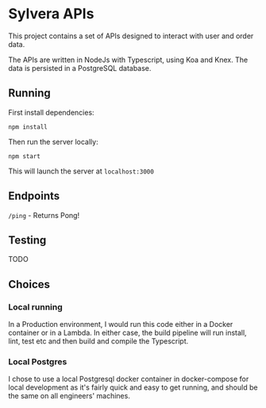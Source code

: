 # Sylvera APIs

This project contains a set of APIs designed to interact with user and order data.

The APIs are written in NodeJs with Typescript, using Koa and Knex. The data is persisted in a PostgreSQL database.

## Running

First install dependencies:

`npm install`

Then run the server locally:

`npm start`

This will launch the server at `localhost:3000`

## Endpoints

`/ping` - Returns Pong!

## Testing

TODO
## Choices


### Local running

In a Production environment, I would run this code either in a Docker container or in a Lambda. In either case, the build pipeline will run install, lint, test etc and then build and compile the Typescript.

### Local Postgres

I chose to use a local Postgresql docker container in docker-compose for local development as it's fairly quick and easy to get running, and should be the same on all engineers' machines. 
